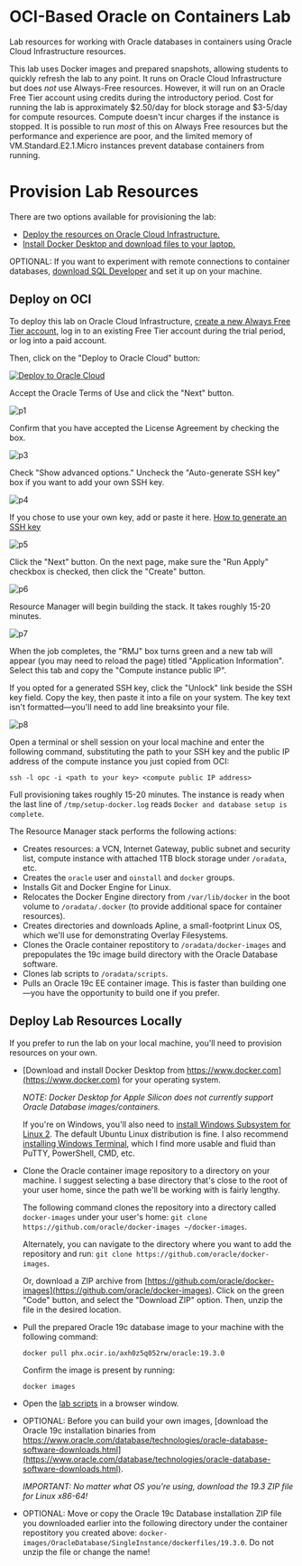 # OCI-Based Oracle on Containers Lab
Lab resources for working with Oracle databases in containers using Oracle Cloud Infrastructure resources.

This lab uses Docker images and prepared snapshots, allowing students to quickly refresh the lab to any point. It runs on Oracle Cloud Infrastructure but does *not* use Always-Free resources. However, it will run on an Oracle Free Tier account using credits during the introductory period. Cost for running the lab is approximately $2.50/day for block storage and $3-5/day for compute resources. Compute doesn't incur charges if the instance is stopped. It is possible to run *most* of this on Always Free resources but the performance and experience are poor, and the limited memory of VM.Standard.E2.1.Micro instances prevent database containers from running.

# Provision Lab Resources
There are two options available for provisioning the lab:
* [Deploy the resources on Oracle Cloud Infrastructure.](#deploy-on-oci)
* [Install Docker Desktop and download files to your laptop.](#deploy-lab-resources-locally)

OPTIONAL: If you want to experiment with remote connections to container databases, [download SQL Developer](https://www.oracle.com/database/sqldeveloper/technologies/download/) and set it up on your machine.

## Deploy on OCI
To deploy this lab on Oracle Cloud Infrastructure, [create a new Always Free Tier account](https://signup.cloud.oracle.com), log in to an existing Free Tier account during the trial period, or log into a paid account.

Then, click on the "Deploy to Oracle Cloud" button:

[![Deploy to Oracle Cloud](https://oci-resourcemanager-plugin.plugins.oci.oraclecloud.com/latest/deploy-to-oracle-cloud.svg)](https://cloud.oracle.com/resourcemanager/stacks/create?zipUrl=https://github.com/oraclesean/RMOUG2023/releases/latest/download/RMOUG-lab.zip)

Accept the Oracle Terms of Use and click the "Next" button.

![p1](/images/p1.png)

Confirm that you have accepted the License Agreement by checking the box.

![p3](/images/p3.png)

Check "Show advanced options." Uncheck the "Auto-generate SSH key" box if you want to add your own SSH key.

![p4](/images/p4.png)

If you chose to use your own key, add or paste it here.  [How to generate an SSH key](https://docs.oracle.com/en/cloud/cloud-at-customer/occ-get-started/generate-ssh-key-pair.html)

![p5](/images/p5.png)

Click the "Next" button. On the next page, make sure the "Run Apply" checkbox is checked, then click the "Create" button.

![p6](/images/p6.png)

Resource Manager will begin building the stack. It takes roughly 15-20 minutes.

![p7](/images/p7.png)

When the job completes, the "RMJ" box turns green and a new tab will appear (you may need to reload the page) titled "Application Information". Select this tab and copy the "Compute instance public IP". 

If you opted for a generated SSH key, click the "Unlock" link beside the SSH key field. Copy the key, then paste it into a file on your system. The key text isn't formatted—you'll need to add line breaksinto your file.

![p8](/images/p8.png)

Open a terminal or shell session on your local machine and enter the following command, substituting the path to your SSH key and the public IP address of the compute instance you just copied from OCI:

```
ssh -l opc -i <path to your key> <compute public IP address>
```

Full provisioning takes roughly 15-20 minutes. The instance is ready when the last line of  `/tmp/setup-docker.log` reads `Docker and database setup is complete`.

The Resource Manager stack performs the following actions:
* Creates resources: a VCN, Internet Gateway, public subnet and security list, compute instance with attached 1TB block storage under `/oradata`, etc.
* Creates the `oracle` user and `oinstall` and `docker` groups.
* Installs Git and Docker Engine for Linux.
* Relocates the Docker Engine directory from `/var/lib/docker` in the boot volume to `/oradata/.docker` (to provide additional space for container resources).
* Creates directories and downloads Apline, a small-footprint Linux OS, which we'll use for demonstrating Overlay Filesystems.
* Clones the Oracle container repostitory to `/oradata/docker-images` and prepopulates the 19c image build directory with the Oracle Database software.
* Clones lab scripts to `/oradata/scripts`.
* Pulls an Oracle 19c EE container image. This is faster than building one—you have the opportunity to build one if you prefer.

## Deploy Lab Resources Locally
If you prefer to run the lab on your local machine, you'll need to provision resources on your own.

* [Download and install Docker Desktop from https://www.docker.com](https://www.docker.com) for your operating system.

    *NOTE: Docker Desktop for Apple Silicon does _not_ currently support Oracle Database images/containers.*

    If you're on Windows, you'll also need to [install Windows Subsystem for Linux 2](https://learn.microsoft.com/en-us/windows/wsl/install). The default Ubuntu Linux distribution is fine. I also recommend [installing Windows Terminal](https://learn.microsoft.com/en-us/windows/terminal/install), which I find more usable and fluid than PuTTY, PowerShell, CMD, etc.

* Clone the Oracle container image repository to a directory on your machine. I suggest selecting a base directory that's close to the root of your user home, since the path we'll be working with is fairly lengthy.

    The following command clones the repository into a directory called `docker-images` under your user's home: `git clone https://github.com/oracle/docker-images ~/docker-images`. 

    Alternately, you can navigate to the directory where you want to add the repository and run: `git clone https://github.com/oracle/docker-images`.

    Or, download a ZIP archive from [https://github.com/oracle/docker-images](https://github.com/oracle/docker-images). Click on the green "Code" button, and select the "Download ZIP" option. Then, unzip the file in the desired location.

* Pull the prepared Oracle 19c database image to your machine with the following command: 

    `docker pull phx.ocir.io/axh0z5q052rw/oracle:19.3.0`

    Confirm the image is present by running:

    `docker images`

* Open the [lab scripts](https://github.com/oraclesean/oracle-container-lab) in a browser window.

* OPTIONAL: Before you can build your own images, [download the Oracle 19c installation binaries from https://www.oracle.com/database/technologies/oracle-database-software-downloads.html](https://www.oracle.com/database/technologies/oracle-database-software-downloads.html).

    *IMPORTANT: No matter what OS you're using, download the 19.3 ZIP file for Linux x86-64!*

* OPTIONAL: Move or copy the Oracle 19c Database installation ZIP file you downloaded earlier into the following directory under the container repostitory you created above: `docker-images/OracleDatabase/SingleInstance/dockerfiles/19.3.0`. Do not unzip the file or change the name!


